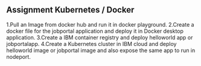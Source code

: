 ## Assignment Kubernetes / Docker 

1.Pull an Image from docker hub and run it in docker playground. 
2.Create a docker file for the jobportal application and deploy it in Docker desktop application. 
3.Create a IBM container registry and deploy helloworld app or jobportalapp. 
4.Create a Kubernetes cluster in IBM cloud and deploy helloworld image or jobportal image and also expose the same app to run in nodeport.